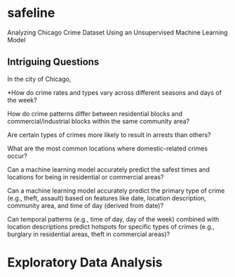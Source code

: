 # safeline
Analyzing Chicago Crime Dataset Using an Unsupervised Machine Learning Model

## Intriguing Questions

In the city of Chicago,

*How do crime rates and types vary across different seasons and days of the week?

How do crime patterns differ between residential blocks and commercial/industrial blocks within the same community area?

Are certain types of crimes more likely to result in arrests than others?

What are the most common locations where domestic-related crimes occur?

Can a machine learning model accurately predict the safest times and locations for being in residential or commercial areas?

Can a machine learning model accurately predict the primary type of crime (e.g., theft, assault) based on features like date, location description, community area, and time of day (derived from date)?

Can temporal patterns (e.g., time of day, day of the week) combined with location descriptions predict hotspots for specific types of crimes (e.g., burglary in residential areas, theft in commercial areas)?

# Exploratory Data Analysis
